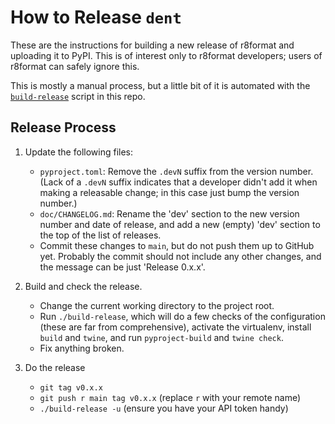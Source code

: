 How to Release `dent`
=====================

These are the instructions for building a new release of r8format and
uploading it to PyPI. This is of interest only to r8format developers;
users of r8format can safely ignore this.

This is mostly a manual process, but a little bit of it is automated with
the [`build-release`](../build-release) script in this repo.

Release Process
---------------

1. Update the following files:
   - `pyproject.toml`: Remove the `.devN` suffix from the version number.
     (Lack of a `.devN` suffix indicates that a developer didn't add it
     when making a releasable change; in this case just bump the version
     number.)
   - `doc/CHANGELOG.md`: Rename the 'dev' section to the new version number
     and date of release, and add a new (empty) 'dev' section to the top of
     the list of releases.
   - Commit these changes to `main`, but do not push them up to GitHub yet.
     Probably the commit should not include any other changes, and the
     message can be just 'Release 0.x.x'.

2. Build and check the release.
   - Change the current working directory to the project root.
   - Run `./build-release`, which will do a few checks of the configuration
     (these are far from comprehensive), activate the virtualenv, install
     `build` and `twine`, and run `pyproject-build` and `twine check`.
   - Fix anything broken.

3. Do the release
   - `git tag v0.x.x`
   - `git push r main tag v0.x.x`   (replace `r` with your remote name)
   - `./build-release -u`           (ensure you have your API token handy)
